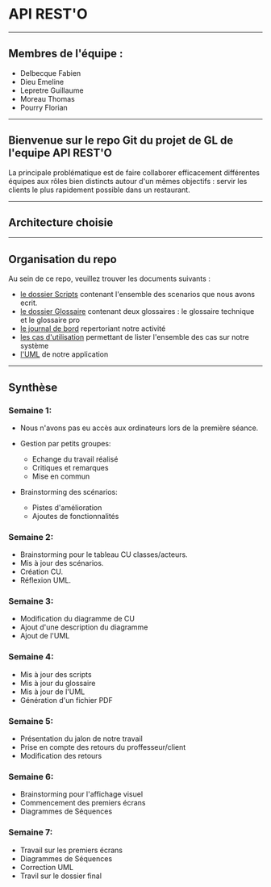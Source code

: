 API REST'O
==========
---
## Membres de l'équipe :
- Delbecque Fabien
- Dieu Emeline
- Lepretre Guillaume
- Moreau Thomas
- Pourry Florian  

---
## Bienvenue sur le repo Git du projet de GL de l'equipe API REST'O

La principale problématique est de faire collaborer efficacement différentes équipes aux rôles bien distincts autour d'un mêmes objectifs : servir les clients le plus rapidement possible dans un restaurant.

---
## Architecture choisie

---
## Organisation du repo

Au sein de ce repo, veuillez trouver les documents suivants :        
 - [le dossier Scripts](/Scripts) contenant l'ensemble des scenarios que nous avons ecrit.  
 - [le dossier Glossaire](/Glossaire) contenant deux glossaires : le glossaire technique et le glossaire pro
 - [le journal de bord](/Journal) repertoriant notre activité
 - [les cas d'utilisation](/CU_Classes_Acteurs) permettant de lister l'ensemble des cas sur notre système
 - [l'UML](/uml) de notre application

 ---
## Synthèse

### Semaine 1:  

- Nous n'avons pas eu accès aux ordinateurs lors de la première séance.  
- Gestion par petits groupes:  
    +  Echange du travail réalisé  
    +  Critiques et remarques
    +  Mise en commun  

- Brainstorming des scénarios:
  + Pistes d'amélioration
  + Ajoutes de fonctionnalités

### Semaine 2:

- Brainstorming pour le tableau CU classes/acteurs.  
- Mis à jour des scénarios.  
- Création CU.  
- Réflexion UML.

### Semaine 3:

- Modification du diagramme de CU
- Ajout d'une description du diagramme
- Ajout de l'UML


### Semaine 4:

- Mis à jour des scripts
- Mis à jour du glossaire
- Mis à jour de l'UML
- Génération d'un fichier PDF


### Semaine 5:

- Présentation du jalon de notre travail
- Prise en compte des retours du proffesseur/client
- Modification des retours

### Semaine 6:

- Brainstorming pour l'affichage visuel
- Commencement des premiers écrans
- Diagrammes de Séquences

### Semaine 7:

- Travail sur les premiers écrans
- Diagrammes de Séquences
- Correction UML
- Travil sur le dossier final
